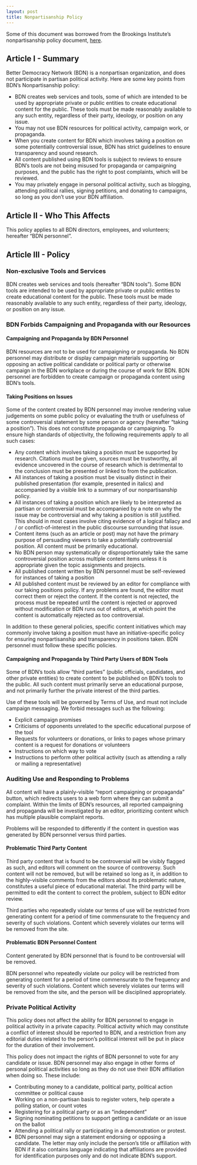 ```yaml
---
layout: post
title: Nonpartisanship Policy
---
```


Some of this document was borrowed from the Brookings Institute’s nonpartisanship policy document, [here](https://www.brookings.edu/wp-content/uploads/2016/07/Nonpartisanship-Policy.pdf).

## Article I - Summary
Better Democracy Network (BDN) is a nonpartisan organization, and does not participate in partisan political activity. Here are some key points from BDN’s Nonpartisanship policy:
<ul>
<li>BDN creates web services and tools, some of which are intended to be used by appropriate private or public entities to create educational content for the public. These tools must be made reasonably available to any such entity, regardless of their party, ideology, or position on any issue.</li>
<li>You may not use BDN resources for political activity, campaign work, or propaganda.</li>
<li>When you create content for BDN which involves taking a position on some potentially controversial issue, BDN has strict guidelines to ensure transparency and sound research. </li>
<li>All content published using BDN tools is subject to reviews to ensure BDN’s tools are not being misused for propaganda or campaigning purposes, and the public has the right to post complaints, which will be reviewed.</li>
<li>You may privately engage in personal political activity, such as blogging, attending political rallies, signing petitions, and donating to campaigns, so long as you don’t use your BDN affiliation.</li>
</ul>

## Article II - Who This Affects
This policy applies to all BDN directors, employees, and volunteers; hereafter “BDN personnel”.

## Article III - Policy
### Non-exclusive Tools and Services
BDN creates web services and tools (hereafter “BDN tools”). Some BDN tools are intended to be used by appropriate private or public entities to create educational content for the public. These tools must be made reasonably available to any such entity, regardless of their party, ideology, or position on any issue.

### BDN Forbids Campaigning and Propaganda with our Resources
#### Campaigning and Propaganda by BDN Personnel
BDN resources are not to be used for campaigning or propaganda. 
No BDN personnel may distribute or display campaign materials supporting or opposing an active political candidate or political party or otherwise campaign in the BDN workplace or during the course of work for BDN. BDN personnel are forbidden to create campaign or propaganda content using BDN’s tools. 

#### Taking Positions on Issues
Some of the content created by BDN personnel may involve rendering value judgements on some public policy or evaluating the truth or usefulness of some controversial statement by some person or agency (hereafter “taking a position”). This does not constitute propaganda or campaigning. To ensure high standards of objectivity, the following requirements apply to all such cases:
<ul>
<li>Any content which involves taking a position must be supported by research. Citations must be given, sources must be trustworthy, all evidence uncovered in the course of research which is detrimental to the conclusion must be presented or linked to from the publication.</li>
<li>All instances of taking a position must be visually distinct in their published presentation (for example, presented in italics) and accompanied by a visible link to a summary of our nonpartisanship policy.</li>
<li>All instances of taking a position which are likely to be interpreted as partisan or controversial must be accompanied by a note on why the issue may be controversial and why taking a position is still justified. This should in most cases involve citing evidence of a logical fallacy and / or conflict-of-interest in the public discourse surrounding that issue.</li>
<li>Content items (such as an article or post) may not have the primary purpose of persuading viewers to take a potentially controversial position. All content must be primarily educational.</li>
<li>No BDN person may systematically or disproportionately take the same controversial position across multiple content items unless it is appropriate given the topic assignments and projects.</li>
<li>All published content written by BDN personnel must be self-reviewed for instances of taking a position</li>
<li>All published content must be reviewed by an editor for compliance with our taking positions policy. If any problems are found, the editor must correct them or reject the content. If the content is not rejected, the process must be repeated until the content is rejected or approved without modification or BDN runs out of editors, at which point the content is automatically rejected as too controversial.</li>
</ul>

In addition to these general policies, specific content initiatives which may commonly involve taking a position must have an initiative-specific policy for ensuring nonpartisanship and transparency in positions taken. BDN personnel must follow these specific policies.

#### Campaigning and Propaganda by Third Party Users of BDN Tools

Some of BDN’s tools allow “third parties” (public officials, candidates, and other private entities) to create content to be published on BDN’s tools to the public. All such content must primarily serve an educational purpose, and not primarily further the private interest of the third parties.

Use of these tools will be governed by Terms of Use, and must not include campaign messaging. We forbid messages such as the following:
<ul>
<li>Explicit campaign promises</li>
<li>Criticisms of opponents unrelated to the specific educational purpose of the tool</li>
<li>Requests for volunteers or donations, or links to pages whose primary content is a request for donations or volunteers</li>
<li>Instructions on which way to vote</li>
<li>Instructions to perform other political activity (such as attending a rally or mailing a representative)</li>
</ul>


### Auditing Use and Responding to Problems
All content will have a plainly-visible “report campaigning or propaganda” button, which redirects users to a web form where they can submit a complaint. Within the limits of BDN’s resources, all reported campaigning and propaganda will be investigated by an editor, prioritizing content which has multiple plausible complaint reports.

Problems will be responded to differently if the content in question was generated by BDN personnel versus third parties.

#### Problematic Third Party Content
Third party content that is found to be controversial will be visibly flagged as such, and editors will comment on the source of controversy. Such content will not be removed, but will be retained so long as it, in addition to the highly-visible comments from the editors about its problematic nature, constitutes a useful piece of educational material. The third party will be permitted to edit the content to correct the problem, subject to BDN editor review.

Third parties who repeatedly violate our terms of use will be restricted from generating content for a period of time commensurate to the frequency and severity of such violations. Content which severely violates our terms will be removed from the site.

#### Problematic BDN Personnel Content
Content generated by BDN personnel that is found to be controversial will be removed. 

BDN personnel who repeatedly violate our policy will be restricted from generating content for a period of time commensurate to the frequency and severity of such violations. Content which severely violates our terms will be removed from the site, and the person will be disciplined appropriately.

### Private Political Activity
This policy does not affect the ability for BDN personnel to engage in political activity in a private capacity. Political activity which may constitute a conflict of interest should be reported to BDN, and a restriction from any editorial duties related to the person’s political interest will be put in place for the duration of their involvement. 

This policy does not impact the rights of BDN personnel to vote for any candidate or issue. BDN personnel may also engage in other forms of personal political activities so long as they do not use their BDN affiliation when doing so. These include:
<ul>
<li>Contributing money to a candidate, political party, political action committee or political cause</li>
<li>Working on a non-partisan basis to register voters, help operate a polling station, or count votes</li>
<li>Registering for a political party or as an “independent”</li>
<li>Signing nominating petitions to support getting a candidate or an issue on the ballot</li>
<li>Attending a political rally or participating in a demonstration or protest.</li>
<li>BDN personnel may sign a statement endorsing or opposing a candidate. The letter may only include the person’s title or affiliation with BDN if it also contains language indicating that affiliations are provided for identification purposes only and do not indicate BDN’s support.</li>
</ul>

